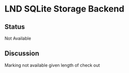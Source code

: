 # LND SQLite Storage Backend

## Status
Not Available

## Discussion

Marking not available given length of check out
